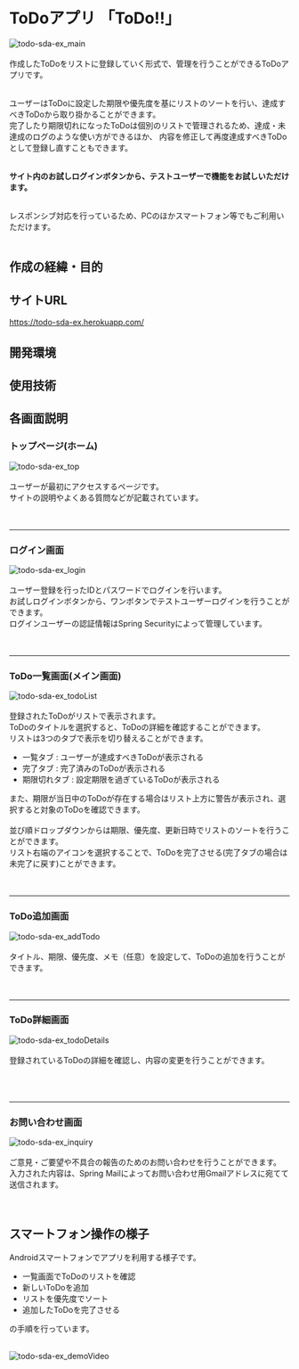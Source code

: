 # ToDoアプリ 「ToDo!!」
![todo-sda-ex_main](https://user-images.githubusercontent.com/66711292/126701147-faeb1dac-d640-45e7-8c2a-ff7c2244f18d.png)<br><br>
作成したToDoをリストに登録していく形式で、管理を行うことができるToDoアプリです。<br><br>

ユーザーはToDoに設定した期限や優先度を基にリストのソートを行い、達成すべきToDoから取り掛かることができます。<br>
完了したり期限切れになったToDoは個別のリストで管理されるため、達成・未達成のログのような使い方ができるほか、
内容を修正して再度達成すべきToDoとして登録し直すこともできます。<br><br>

**サイト内のお試しログインボタンから、テストユーザーで機能をお試しいただけます。**<br><br>

レスポンシブ対応を行っているため、PCのほかスマートフォン等でもご利用いただけます。
<br><br>

## 作成の経緯・目的

## サイトURL
https://todo-sda-ex.herokuapp.com/

## 開発環境

## 使用技術

## 各画面説明
### トップページ(ホーム)
![todo-sda-ex_top](https://user-images.githubusercontent.com/66711292/126701202-827cdeb0-ea3b-4f25-a702-ddf23de0d5d7.png)<br><br>
ユーザーが最初にアクセスするページです。<br>
サイトの説明やよくある質問などが記載されています。
<br><br><br>

***
### ログイン画面
![todo-sda-ex_login](https://user-images.githubusercontent.com/66711292/126701260-bd7152b8-a533-4d50-b7e7-f48d6aca2c75.png)<br><br>
ユーザー登録を行ったIDとパスワードでログインを行います。<br>
お試しログインボタンから、ワンボタンでテストユーザーログインを行うことができます。<br>
ログインユーザーの認証情報はSpring Securityによって管理しています。
<br><br><br>

***
### ToDo一覧画面(メイン画面)
![todo-sda-ex_todoList](https://user-images.githubusercontent.com/66711292/126712650-f4123112-1cc8-464b-bc60-1a8d939bd734.png)<br><br>
登録されたToDoがリストで表示されます。<br>
ToDoのタイトルを選択すると、ToDoの詳細を確認することができます。<br>
リストは3つのタブで表示を切り替えることができます。
* 一覧タブ : ユーザーが達成すべきToDoが表示される
* 完了タブ : 完了済みのToDoが表示される
* 期限切れタブ : 設定期限を過ぎているToDoが表示される<br>

また、期限が当日中のToDoが存在する場合はリスト上方に警告が表示され、選択すると対象のToDoを確認できます。
<br><br>
並び順ドロップダウンからは期限、優先度、更新日時でリストのソートを行うことができます。<br>
リスト右端のアイコンを選択することで、ToDoを完了させる(完了タブの場合は未完了に戻す)ことができます。
<br><br><br>

***
### ToDo追加画面
![todo-sda-ex_addTodo](https://user-images.githubusercontent.com/66711292/126701286-4021fead-83a3-4b96-a2af-a68273714be6.png)<br><br>
タイトル、期限、優先度、メモ（任意）を設定して、ToDoの追加を行うことができます。
<br><br><br>

***
### ToDo詳細画面
![todo-sda-ex_todoDetails](https://user-images.githubusercontent.com/66711292/126701298-d1593de5-2158-4316-833e-d58d311b0069.png)<br><br>
登録されているToDoの詳細を確認し、内容の変更を行うことができます。<br>
<br><br><br>

***
### お問い合わせ画面
![todo-sda-ex_inquiry](https://user-images.githubusercontent.com/66711292/126712937-21e2be0f-cbcb-4f95-bd02-ac7f57360bcb.png)<br><br>
ご意見・ご要望や不具合の報告のためのお問い合わせを行うことができます。<br>
入力された内容は、Spring Mailによってお問い合わせ用Gmailアドレスに宛てて送信されます。
<br><br><br>

## スマートフォン操作の様子
Androidスマートフォンでアプリを利用する様子です。<br>
* 一覧画面でToDoのリストを確認
* 新しいToDoを追加
* リストを優先度でソート
* 追加したToDoを完了させる<br>

の手順を行っています。<br><br>

![todo-sda-ex_demoVideo](https://user-images.githubusercontent.com/66711292/126734629-01c23fc9-24b7-4061-9890-d467e8a92cad.gif)
